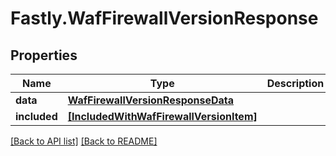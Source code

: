 # Fastly.WafFirewallVersionResponse

## Properties

Name | Type | Description | Notes
------------ | ------------- | ------------- | -------------
**data** | [**WafFirewallVersionResponseData**](WafFirewallVersionResponseData.md) |  | [optional] 
**included** | [**[IncludedWithWafFirewallVersionItem]**](IncludedWithWafFirewallVersionItem.md) |  | [optional] 


[[Back to API list]](../../README.md#endpoints) [[Back to README]](../../README.md)
